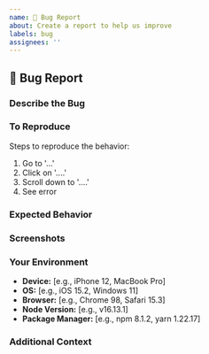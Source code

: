 ```yaml
---
name: 🐛 Bug Report
about: Create a report to help us improve
labels: bug
assignees: ''
---
```


## 🐛 Bug Report

### Describe the Bug
<!-- A clear and concise description of what the bug is. -->

### To Reproduce
Steps to reproduce the behavior:
1. Go to '...'
2. Click on '....'
3. Scroll down to '....'
4. See error

### Expected Behavior
<!-- A clear and concise description of what you expected to happen. -->

### Screenshots
<!-- If applicable, add screenshots to help explain your problem. -->

### Your Environment
- **Device:** [e.g., iPhone 12, MacBook Pro]
- **OS:** [e.g., iOS 15.2, Windows 11]
- **Browser:** [e.g., Chrome 98, Safari 15.3]
- **Node Version:** [e.g., v16.13.1]
- **Package Manager:** [e.g., npm 8.1.2, yarn 1.22.17]

### Additional Context
<!-- Add any other context about the problem here. -->
